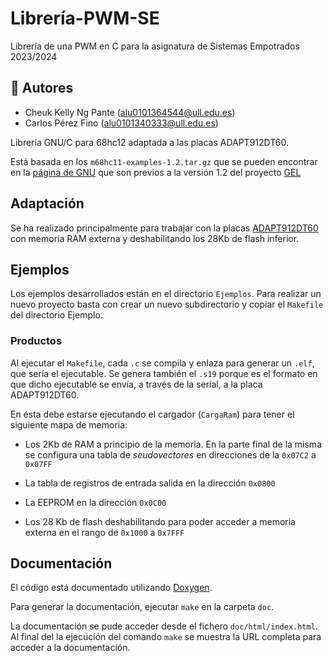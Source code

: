 # Librería-PWM-SE
Librería de una PWM en C para la asignatura de Sistemas Empotrados 2023/2024

## 📌 Autores 
* Cheuk Kelly Ng Pante (alu0101364544@ull.edu.es)
* Carlos Pérez Fino (alu0101340333@ull.edu.es)

Librería GNU/C para 68hc12 adaptada a las placas ADAPT912DT60.

Está basada en los `m68hc11-examples-1.2.tar.gz` que se pueden encontrar en la
[página de GNU](http://www.gnu.org/software/m68hc11/m68hc11_pkg_examples.html)
que son previos a la versión 1.2 del proyecto [GEL](http://gel.sourceforge.net/)

## Adaptación

Se ha realizado principalmente para trabajar con la placas
[ADAPT912DT60](http://www.technologicalarts.com/myfiles/ad912dt60.html)
con memoria RAM externa y deshabilitando los 28Kb de flash inferior.

## Ejemplos

Los ejemplos desarrollados están en el directorio `Ejemplos`.
Para realizar un nuevo proyecto basta con crear un nuevo subdirectorio
y copiar el `Makefile` del directorio Ejemplo.

### Productos

Al ejecutar el `Makefile`, cada `.c` se compila y enlaza para generar un `.elf`,
que sería el ejecutable.
Se genera también el `.s19` porque es el formato en que
dicho ejecutable se envía, a través de la serial, a la placa ADAPT912DT60.

En ésta debe estarse ejecutando el cargador (`CargaRam`) para tener el siguiente
mapa de memoria:

- Los 2Kb de RAM a principio de la memoria. En la parte final de la misma se configura
una tabla de *seudovectores* en direcciones de la `0x07C2` a `0x07FF`

- La tabla de registros de entrada salida en la dirección `0x0800`

- La EEPROM en la dirección `0x0C00`

- Los 28 Kb de flash deshabilitando para poder acceder a memoria externa en el rango
de `0x1000` a `0x7FFF`

## Documentación

El código está documentado utilizando [Doxygen](http://www.doxygen.nl).

Para generar la documentación, ejecutar `make` en la carpeta `doc`.

La documentación se pude acceder desde el fichero `doc/html/index.html`.
Al final del la ejecución del comando `make` se muestra la
URL completa para acceder a la documentación.



